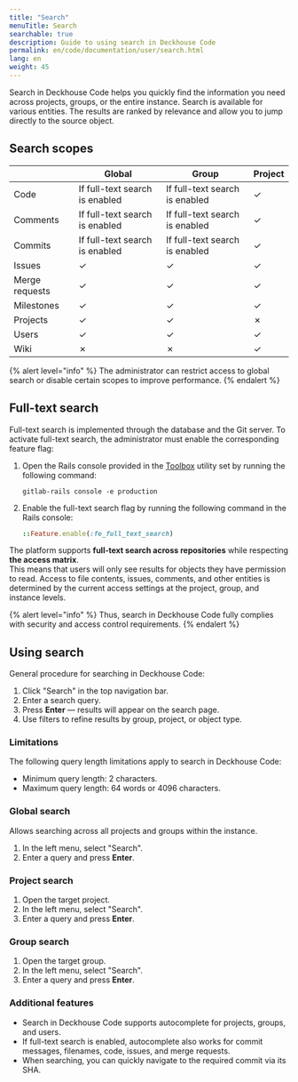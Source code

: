 ```yaml
---
title: "Search"
menuTitle: Search
searchable: true
description: Guide to using search in Deckhouse Code
permalink: en/code/documentation/user/search.html
lang: en
weight: 45
---
```


Search in Deckhouse Code helps you quickly find the information you need across projects, groups, or the entire instance.
Search is available for various entities. The results are ranked by relevance and allow you to jump directly to the source object.

## Search scopes

|                      | Global | Group | Project |
|----------------------|---------|--------|----------|
| Code                 | If full-text search is enabled | If full-text search is enabled | ✓ |
| Comments             | If full-text search is enabled | If full-text search is enabled | ✓ |
| Commits              | If full-text search is enabled | If full-text search is enabled | ✓ |
| Issues               | ✓ | ✓ | ✓ |
| Merge requests       | ✓ | ✓ | ✓ |
| Milestones           | ✓ | ✓ | ✓ |
| Projects             | ✓ | ✓ | ✗ |
| Users                | ✓ | ✓ | ✓ |
| Wiki                 | ✗ | ✗ | ✓ |

{% alert level="info" %}
The administrator can restrict access to global search or disable certain scopes to improve performance.
{% endalert %}

## Full-text search

Full-text search is implemented through the database and the Git server.
To activate full-text search, the administrator must enable the corresponding feature flag:

1. Open the Rails console provided in the [Toolbox](/modules/code/stable/maintenance.html#toolbox) utility set by running the following command:

   ```shell
   gitlab-rails console -e production
   ```

1. Enable the full-text search flag by running the following command in the Rails console:

   ```ruby
   ::Feature.enable(:fe_full_text_search)
   ```

The platform supports **full-text search across repositories** while respecting **the access matrix**.  
This means that users will only see results for objects they have permission to read.
Access to file contents, issues, comments, and other entities is determined by the current access settings at the project, group, and instance levels.

{% alert level="info" %}
Thus, search in Deckhouse Code fully complies with security and access control requirements.
{% endalert %}

## Using search

General procedure for searching in Deckhouse Code:

1. Click "Search" in the top navigation bar.
2. Enter a search query.
3. Press **Enter** — results will appear on the search page.
4. Use filters to refine results by group, project, or object type.

### Limitations

The following query length limitations apply to search in Deckhouse Code:

- Minimum query length: 2 characters.
- Maximum query length: 64 words or 4096 characters.

### Global search

Allows searching across all projects and groups within the instance.

1. In the left menu, select "Search".
2. Enter a query and press **Enter**.

### Project search

1. Open the target project.
2. In the left menu, select "Search".
3. Enter a query and press **Enter**.

### Group search

1. Open the target group.
2. In the left menu, select "Search".
3. Enter a query and press **Enter**.

### Additional features

- Search in Deckhouse Code supports autocomplete for projects, groups, and users.
- If full-text search is enabled, autocomplete also works for commit messages, filenames, code, issues, and merge requests.
- When searching, you can quickly navigate to the required commit via its SHA.

